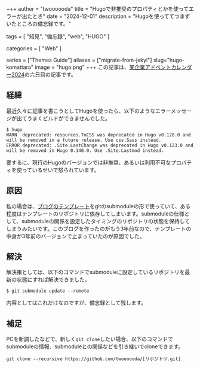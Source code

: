 +++
author = "twoooooda"
title = "Hugoで非推奨のプロパティとかを使ってエラーが出たとき"
date = "2024-12-01"
description = "Hugoを使っててつまずいたところの備忘録です。"

tags = [
    "知見",
    "備忘録",
    "web",
    "HUGO"
]

categories = [
    "Web"
]

series = ["Themes Guide"]
aliases = ["migrate-from-jekyl"]
slug="hugo-komattara"
image = "hugo.png"
+++
この記事は、[某企業アドベントカレンダー2024](https://adventar.org/calendars/10291)の六日目の記事です。
## 経緯
最近久々に記事を書こうとしてHugoを使ったら、以下のようなエラーメッセージが出てうまくビルドができませんでした。
```
$ hugo
WARN  deprecated: resources.ToCSS was deprecated in Hugo v0.128.0 and will be removed in a future release. Use css.Sass instead.
ERROR deprecated: .Site.LastChange was deprecated in Hugo v0.123.0 and will be removed in Hugo 0.140.0. Use .Site.Lastmod instead.
```
要するに、現行のHugoのバージョンでは非推奨、あるいは利用不可なプロパティを使っているせいで怒られています。

## 原因
私の場合は、[ブログのテンプレート](https://github.com/CaiJimmy/hugo-theme-stack)をgitのsubmoduleの形で使っていて、ある程度はテンプレートのリポジトリに依存してしまいます。submoduleの仕様として、submoduleの関係を設定したタイミングのリポジトリの状態を保持してしまうみたいです。このブログを作ったのがもう3年前なので、テンプレートの中身が3年前のバージョンで止まっていたのが原因でした。

## 解決
解決策としては、以下のコマンドでsubmoduleに設定しているリポジトリを最新の状態にすれば解決できました。
```
$ git submodule update --remote
```
内容としてはこれだけなのですが、備忘録として残します。

## 補足
PCを新調したなどで、新しく`git clone`したい場合、以下のコマンドでsubmoduleの情報、submoduleとの関係などを引き継いでcloneできます。
```
git clone --recursive https://github.com/twoooooda/[リポジトリ.git]
```